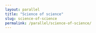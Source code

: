 ```yaml
---
layout: parallel
title: "Science of science"
slug: science-of-science
permalink: /parallel/science-of-science/
---
```


<!-- This session page will dynamically render data from _data/parallel.yml or individual ymls -->
